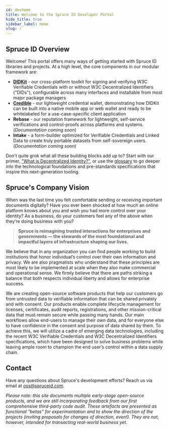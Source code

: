 ```yaml
---
id: devhome
title: Welcome to the Spruce ID Developer Portal
hide_title: true
sidebar_label: Home
slug: /
---
```


## Spruce ID Overview

Welcome! This portal offers many ways of getting started with Spruce ID libraries and projects.  At a high level, the core components in our modular framework are:

- [**DIDKit**](/docs/didkit) - our cross-platform toolkit for signing and
  verifying W3C Verifiable Credentials with or without W3C Decentralized
  Identifiers ("DIDs"), configurable across many interfaces and installable from most major package managers
- [**Credible**](/docs/credible) - our lightweight credential wallet, demonstrating
  how DIDKit can be built into a native mobile app or web wallet and ready to be whitelabeled for a use-case-specific client application
- **Rebase** - our reputation framework for lightweight, self-service verifications and control-proofs across platforms and systems. (*Documentation coming soon*)
- **Intake** - a form-builder optimized for Verifiable Credentials and Linked Data to create truly portable datasets from self-sovereign users. (*Documentation coming soon*)

Don't quite grok what all these building blocks add up to? Start with our
primer, ["What is Decentralized Identity?"](primer.md), or use the
[glossary](glossary.md) to go deeper into the technological foundations and
pre-standards specifications that inspire this next-generation tooling.

## Spruce's Company Vision

When was the last time you felt comfortable sending or receiving important
documents digitally? Have you ever been shocked at how much an online platform
knows about you and wish you had more control over your identity? As a business,
do your customers feel any of the above when they’re doing business with you?

> **Spruce is reimagining trusted interactions for enterprises and governments — the
> stewards of the most foundational and impactful layers of infrastructure shaping
> our lives.**
 
We believe that in any organization you can find people working to build
institutions that honor individual’s control over their own information and
privacy.  We are also pragmatists who understand that these principles are most
likely to be implemented at scale when they also make commercial and operational
sense. We firmly believe that there are paths striking a balance that both
respects individual liberty and allows for enterprise success.

We are creating open-source software products that help our customers go from
untrusted data to verifiable information that can be shared privately and with
consent. Our products enable complete lifecycle management for licenses,
certificates, audit reports, registrations, and other mission-critical data that
must remain secure while passing many hands. Our main workflows allow end-users
to manage their own data, and for everyone else to have confidence in the
consent and purpose of data shared by them. To achieve this, we will utilize a
cadre of emerging data technologies, including the recent W3C Verifiable
Credentials and W3C Decentralized Identifiers specifications, which have been
designed to solve business problems while leaving ample room to champion the end
user’s control within a data supply chain.

## Contact

Have any questions about Spruce's development efforts? Reach us via email at
oss@spruceid.com.

_Please note: this site documents multiple early-stage open-source products, and
we are still incorporating feedback from our first comprehensive third-party
code audit. These artefacts are presented as functional "betas" for
experimentation and to show the direction of the projects (inviting proposals
for changes of direction, even!). They are not, however, intended for
transacting real-world business yet._